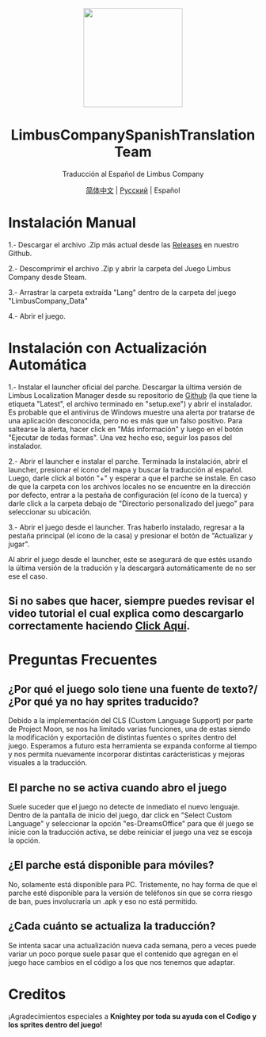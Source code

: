 <div align="center">
<a href="https://github.com/Dreams-Office/LimbusCompanySpanishTranslationTeam">
   <img src="https://avatars.githubusercontent.com/u/167843717" width="200" height="200" />
</a>

# LimbusCompanySpanishTranslationTeam
Traducción al Español de Limbus Company

[简体中文](https://github.com/LocalizeLimbusCompany/LocalizeLimbusCompany) | [Русский](https://github.com/Crescent-Corporation/LimbusCompanyBusRUS) | Español
</div>

# Instalación Manual
1.- Descargar el archivo .Zip más actual desde las [Releases](https://github.com/Dreams-Office/LimbusCompanySpanishTranslationTeam/releases) en nuestro Github.

2.- Descomprimir el archivo .Zip y abrir la carpeta del Juego Limbus Company desde Steam.

3.- Arrastrar la carpeta extraída "Lang" dentro de la carpeta del juego "LimbusCompany_Data"

4.- Abrir el juego.

# Instalación con Actualización Automática

1.- Instalar el launcher oficial del parche.
Descargar la última versión de Limbus Localization Manager desde su repositorio de [Github](https://github.com/kimght/LimbusLocalizationManager) (la que tiene la etiqueta "Latest", el archivo terminado en "setup.exe") y abrir el instalador.
Es probable que el antivirus de Windows muestre una alerta por tratarse de una aplicación desconocida, pero no es más que un falso positivo. Para saltearse la alerta, hacer click en "Más información" y luego en el botón "Ejecutar de todas formas".
Una vez hecho eso, seguir los pasos del instalador.

2.- Abrir el launcher e instalar el parche.
Terminada la instalación, abrir el launcher, presionar el ícono del mapa y buscar la traducción al español. Luego, darle click al botón "+" y esperar a que el parche se instale.
En caso de que la carpeta con los archivos locales no se encuentre en la dirección por defecto, entrar a la pestaña de configuración (el ícono de la tuerca) y darle click a la carpeta debajo de "Directorio personalizado del juego" para seleccionar su ubicación.

3.- Abrir el juego desde el launcher.
Tras haberlo instalado, regresar a la pestaña principal (el ícono de la casa) y presionar el botón de "Actualizar y jugar".

Al abrir el juego desde el launcher, este se asegurará de que estés usando la última versión de la tradución y la descargará automáticamente de no ser ese el caso.

## Si no sabes que hacer, siempre puedes revisar el video tutorial el cual explica como descargarlo correctamente haciendo [Click Aquí](https://youtu.be/cVIrCPO6TPE?si=_eKMzQpiDblstWdT).


# Preguntas Frecuentes


## ¿Por qué el juego solo tiene una fuente de texto?/¿Por qué ya no hay sprites traducido?
Debido a la implementación del CLS (Custom Language Support) por parte de Project Moon, se nos ha limitado varias funciones, una de estas siendo la modificación y exportación de distintas fuentes o sprites dentro del juego.
Esperamos a futuro esta herramienta se expanda conforme al tiempo y nos permita nuevamente incorporar distintas carácteristicas y mejoras visuales a la traducción.

## El parche no se activa cuando abro el juego
Suele suceder que el juego no detecte de inmediato el nuevo lenguaje. Dentro de la pantalla de inicio del juego, dar click en "Select Custom Language" y seleccionar la opción "es-DreamsOffice" para que él juego se inicie con la traducción activa, se debe reiniciar el juego una vez se escoja la opción.

## ¿El parche está disponible para móviles?
No, solamente está disponible para PC. Tristemente, no hay forma de que el parche esté disponible para la versión de teléfonos sin que se corra riesgo de ban, pues involucraría un .apk y eso no está permitido.

## ¿Cada cuánto se actualiza la traducción?
Se intenta sacar una actualización nueva cada semana, pero a veces puede variar un poco porque suele pasar que el contenido que agregan en el juego hace cambios en el código a los que nos tenemos que adaptar.

# Creditos
¡Agradecimientos especiales a <b>Knightey<b> por toda su ayuda con el Codigo y los sprites dentro del juego!

